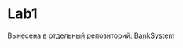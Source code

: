 # Lab1

Вынесена в отдельный репозиторий: [BankSystem](https://github.com/DergunNik/BankSystem.git)
